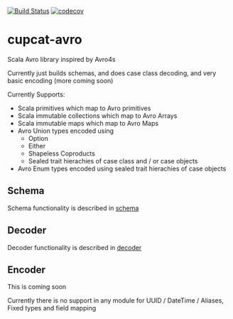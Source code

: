 [![Build Status](https://travis-ci.com/bobbyrauchenberg/cupcat-avro.svg?branch=master)](https://travis-ci.com/bobbyrauchenberg/cupcat-avro)
[![codecov](https://codecov.io/gh/bobbyrauchenberg/cupcat-avro/branch/master/graph/badge.svg)](https://codecov.io/gh/bobbyrauchenberg/cupcat-avro)

# cupcat-avro

Scala Avro library inspired by Avro4s

Currently just builds schemas, and does case class decoding, and very basic encoding (more coming soon)

Currently Supports: 
* Scala primitives which map to Avro primitives
* Scala immutable collections which map to Avro Arrays
* Scala immutable maps which map to Avro Maps
* Avro Union types encoded using
  * Option
  * Either
  * Shapeless Coproducts 
  * Sealed trait hierachies of case class and / or case objects
* Avro Enum types encoded using sealed trait hierachies of case objects

## Schema 

Schema functionality is described in [schema](schema/README.md)

## Decoder 

Decoder functionality is described in [decoder](decoder/README.md)


## Encoder
This is coming soon

Currently there is no support in any module for UUID / DateTime / Aliases, Fixed types and field mapping

